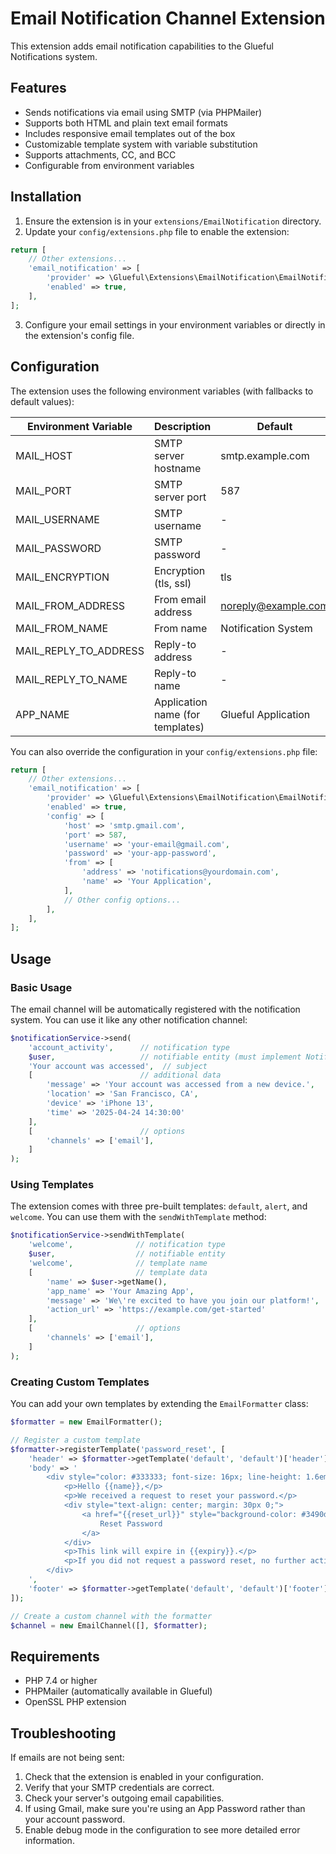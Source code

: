 # Email Notification Channel Extension

This extension adds email notification capabilities to the Glueful Notifications system.

## Features

- Sends notifications via email using SMTP (via PHPMailer)
- Supports both HTML and plain text email formats
- Includes responsive email templates out of the box
- Customizable template system with variable substitution
- Supports attachments, CC, and BCC
- Configurable from environment variables

## Installation

1. Ensure the extension is in your `extensions/EmailNotification` directory.
2. Update your `config/extensions.php` file to enable the extension:

```php
return [
    // Other extensions...
    'email_notification' => [
        'provider' => \Glueful\Extensions\EmailNotification\EmailNotificationProvider::class,
        'enabled' => true,
    ],
];
```

3. Configure your email settings in your environment variables or directly in the extension's config file.

## Configuration

The extension uses the following environment variables (with fallbacks to default values):

| Environment Variable | Description | Default |
|----------------------|-------------|---------|
| MAIL_HOST | SMTP server hostname | smtp.example.com |
| MAIL_PORT | SMTP server port | 587 |
| MAIL_USERNAME | SMTP username | - |
| MAIL_PASSWORD | SMTP password | - |
| MAIL_ENCRYPTION | Encryption (tls, ssl) | tls |
| MAIL_FROM_ADDRESS | From email address | noreply@example.com |
| MAIL_FROM_NAME | From name | Notification System |
| MAIL_REPLY_TO_ADDRESS | Reply-to address | - |
| MAIL_REPLY_TO_NAME | Reply-to name | - |
| APP_NAME | Application name (for templates) | Glueful Application |

You can also override the configuration in your `config/extensions.php` file:

```php
return [
    // Other extensions...
    'email_notification' => [
        'provider' => \Glueful\Extensions\EmailNotification\EmailNotificationProvider::class,
        'enabled' => true,
        'config' => [
            'host' => 'smtp.gmail.com',
            'port' => 587,
            'username' => 'your-email@gmail.com',
            'password' => 'your-app-password',
            'from' => [
                'address' => 'notifications@yourdomain.com',
                'name' => 'Your Application',
            ],
            // Other config options...
        ],
    ],
];
```

## Usage

### Basic Usage

The email channel will be automatically registered with the notification system. You can use it like any other notification channel:

```php
$notificationService->send(
    'account_activity',      // notification type
    $user,                   // notifiable entity (must implement Notifiable)
    'Your account was accessed',  // subject
    [                        // additional data
        'message' => 'Your account was accessed from a new device.',
        'location' => 'San Francisco, CA',
        'device' => 'iPhone 13',
        'time' => '2025-04-24 14:30:00'
    ],
    [                        // options
        'channels' => ['email'],
    ]
);
```

### Using Templates

The extension comes with three pre-built templates: `default`, `alert`, and `welcome`. You can use them with the `sendWithTemplate` method:

```php
$notificationService->sendWithTemplate(
    'welcome',              // notification type
    $user,                  // notifiable entity
    'welcome',              // template name
    [                       // template data
        'name' => $user->getName(),
        'app_name' => 'Your Amazing App',
        'message' => 'We\'re excited to have you join our platform!',
        'action_url' => 'https://example.com/get-started'
    ],
    [                       // options
        'channels' => ['email'],
    ]
);
```

### Creating Custom Templates

You can add your own templates by extending the `EmailFormatter` class:

```php
$formatter = new EmailFormatter();

// Register a custom template
$formatter->registerTemplate('password_reset', [
    'header' => $formatter->getTemplate('default', 'default')['header'],
    'body' => '
        <div style="color: #333333; font-size: 16px; line-height: 1.6em;">
            <p>Hello {{name}},</p>
            <p>We received a request to reset your password.</p>
            <div style="text-align: center; margin: 30px 0;">
                <a href="{{reset_url}}" style="background-color: #3490dc; border-radius: 3px; color: #ffffff; display: inline-block; font-size: 16px; font-weight: 400; line-height: 1.4; padding: 12px 24px; text-decoration: none; text-align: center;">
                    Reset Password
                </a>
            </div>
            <p>This link will expire in {{expiry}}.</p>
            <p>If you did not request a password reset, no further action is required.</p>
        </div>
    ',
    'footer' => $formatter->getTemplate('default', 'default')['footer']
]);

// Create a custom channel with the formatter
$channel = new EmailChannel([], $formatter);
```

## Requirements

- PHP 7.4 or higher
- PHPMailer (automatically available in Glueful)
- OpenSSL PHP extension

## Troubleshooting

If emails are not being sent:

1. Check that the extension is enabled in your configuration.
2. Verify that your SMTP credentials are correct.
3. Check your server's outgoing email capabilities.
4. If using Gmail, make sure you're using an App Password rather than your account password.
5. Enable debug mode in the configuration to see more detailed error information.
